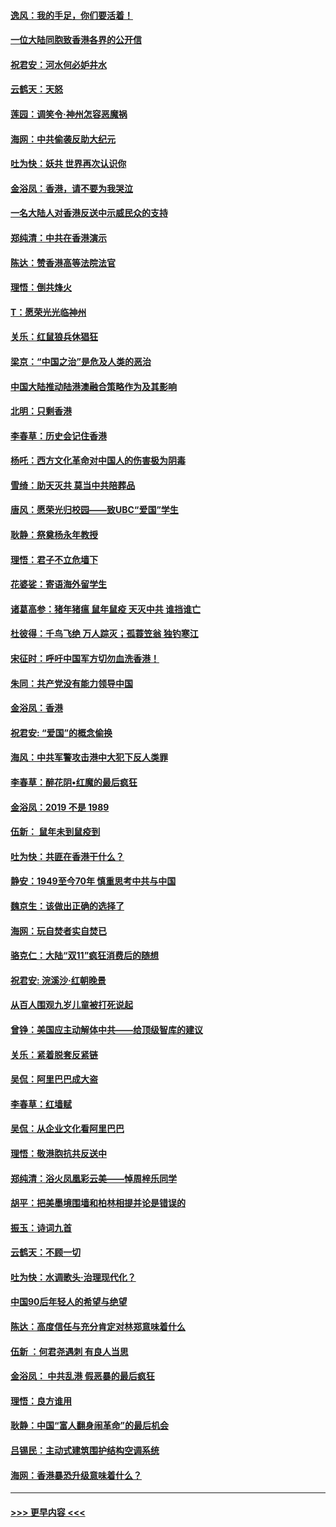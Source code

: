 #### [逸风：我的手足，你们要活着！](../pages/nsc993/n11676352.md?t=11240911) 
#### [一位大陆同胞致香港各界的公开信](../pages/nsc993/n11675761.md?t=11240911) 
#### [祝君安：河水何必妒井水](../pages/nsc993/n11675746.md?t=11240911) 
#### [云鹤天：天怒](../pages/nsc993/n11675718.md?t=11240911) 
#### [莲园：调笑令‧神州怎容恶魔祸](../pages/nsc993/n11675648.md?t=11240911) 
#### [海网：中共偷袭反助大纪元](../pages/nsc993/n11673515.md?t=11240911) 
#### [吐为快：妖共 世界再次认识你](../pages/nsc993/n11673506.md?t=11240911) 
#### [金浴凤：香港，请不要为我哭泣](../pages/nsc993/n11673248.md?t=11240911) 
#### [一名大陆人对香港反送中示威民众的支持](../pages/nsc993/n11672615.md?t=11240911) 
#### [郑纯清：中共在香港演示](../pages/nsc993/n11670539.md?t=11240911) 
#### [陈达：赞香港高等法院法官](../pages/nsc993/n11669542.md?t=11240911) 
#### [理悟：倒共烽火](../pages/nsc993/n11668844.md?t=11240911) 
#### [T：愿荣光光临神州](../pages/nsc993/n11668421.md?t=11240911) 
#### [关乐：红鼠狼兵休猖狂](../pages/nsc993/n11668378.md?t=11240911) 
#### [梁京：“中国之治”是危及人类的恶治](../pages/nsc993/n11668328.md?t=11240911) 
#### [中国大陆推动陆港澳融合策略作为及其影响](../pages/nsc993/n11668157.md?t=11240911) 
#### [北明：只剩香港](../pages/nsc993/n11668002.md?t=11240911) 
#### [李春草：历史会记住香港](../pages/nsc993/n11667927.md?t=11240911) 
#### [杨吒：西方文化革命对中国人的伤害极为阴毒](../pages/nsc993/n11664521.md?t=11240911) 
#### [雪绮：助天灭共 莫当中共陪葬品](../pages/nsc993/n11662650.md?t=11240911) 
#### [唐风：愿荣光归校园——致UBC“爱国”学生](../pages/nsc993/n11662194.md?t=11240911) 
#### [耿静：祭奠杨永年教授](../pages/nsc993/n11662514.md?t=11240911) 
#### [理悟：君子不立危墙下](../pages/nsc993/n11662172.md?t=11240911) 
#### [花婆娑：寄语海外留学生](../pages/nsc993/n11662121.md?t=11240911) 
#### [诸葛高参：猪年猪瘟 鼠年鼠疫 天灭中共 谁挡谁亡](../pages/nsc993/n11661980.md?t=11240911) 
#### [杜彼得：千鸟飞绝 万人踪灭；孤蓑笠翁 独钓寒江](../pages/nsc993/n11661170.md?t=11240911) 
#### [宋征时：呼吁中国军方切勿血洗香港！](../pages/nsc993/n11415318.md?t=11240911) 
#### [朱同：共产党没有能力领导中国](../pages/nsc993/n11660421.md?t=11240911) 
#### [金浴凤：香港](../pages/nsc993/n11660419.md?t=11240911) 
#### [祝君安: “爱国”的概念偷换](../pages/nsc993/n11659706.md?t=11240911) 
#### [海风：中共军警攻击港中大犯下反人类罪](../pages/nsc993/n11659632.md?t=11240911) 
#### [李春草：醉花阴•红魔的最后疯狂](../pages/nsc993/n11659287.md?t=11240911) 
#### [金浴凤：2019 不是 1989](../pages/nsc993/n11657663.md?t=11240911) 
#### [伍新： 鼠年未到鼠疫到](../pages/nsc993/n11655098.md?t=11240911) 
#### [吐为快：共匪在香港干什么？](../pages/nsc993/n11654891.md?t=11240911) 
#### [静安：1949至今70年 慎重思考中共与中国](../pages/nsc993/n11651244.md?t=11240911) 
#### [魏京生：该做出正确的选择了](../pages/nsc993/n11653084.md?t=11240911) 
#### [海网：玩自焚者实自焚已](../pages/nsc993/n11652423.md?t=11240911) 
#### [骆克仁：大陆“双11”疯狂消费后的随想](../pages/nsc993/n11652305.md?t=11240911) 
#### [祝君安: 浣溪沙·红朝晚景](../pages/nsc993/n11652258.md?t=11240911) 
#### [从百人围观九岁儿童被打死说起](../pages/nsc993/n11651030.md?t=11240911) 
#### [曾铮：美国应主动解体中共——给顶级智库的建议](../pages/nsc993/n11649888.md?t=11240911) 
#### [关乐：紧着脱套反紧链](../pages/nsc993/n11649069.md?t=11240911) 
#### [吴侃：阿里巴巴成大盗](../pages/nsc993/n11645523.md?t=11240911) 
#### [李春草：红墙赋](../pages/nsc993/n11646389.md?t=11240911) 
#### [吴侃：从企业文化看阿里巴巴](../pages/nsc993/n11645476.md?t=11240911) 
#### [理悟：敬港胞抗共反送中](../pages/nsc993/n11645466.md?t=11240911) 
#### [郑纯清：浴火凤凰彩云美——悼周梓乐同学](../pages/nsc993/n11645155.md?t=11240911) 
#### [胡平：把美墨境围墙和柏林相提并论是错误的](../pages/nsc993/n11645134.md?t=11240911) 
#### [振玉：诗词九首](../pages/nsc993/n11644081.md?t=11240911) 
#### [云鹤天：不顾一切](../pages/nsc993/n11643508.md?t=11240911) 
#### [吐为快：水调歌头·治理现代化？](../pages/nsc993/n11643485.md?t=11240911) 
#### [中国90后年轻人的希望与绝望](../pages/nsc993/n11642317.md?t=11240911) 
#### [陈达：高度信任与充分肯定对林郑意味着什么](../pages/nsc993/n11641441.md?t=11240911) 
#### [伍新 ：何君尧遇刺 有良人当思](../pages/nsc993/n11641503.md?t=11240911) 
#### [金浴凤： 中共乱港  假恶暴的最后疯狂](../pages/nsc993/n11641495.md?t=11240911) 
#### [理悟：良方谁用](../pages/nsc993/n11641463.md?t=11240911) 
#### [耿静：中国“富人翻身闹革命”的最后机会](../pages/nsc993/n11640655.md?t=11240911) 
#### [吕锡民：主动式建筑围护结构空调系统](../pages/nsc993/n11640168.md?t=11240911) 
#### [海网：香港暴恐升级意味着什么？](../pages/nsc993/n11635904.md?t=11240911) 

----
#### [ >>> 更早内容 <<< ](../indexes/nsc993-earlier.md)
